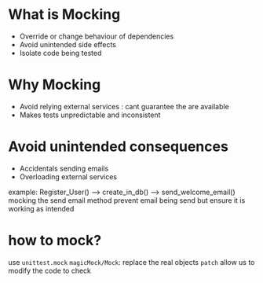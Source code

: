 # What is Mocking
+ Override or change behaviour of dependencies
+ Avoid unintended side effects
+ Isolate code being tested

# Why Mocking
+ Avoid relying external services : cant guarantee the are available
+ Makes tests unpredictable and inconsistent


# Avoid unintended consequences
+ Accidentals sending emails
+ Overloading external services

example:
Register_User() --> create_in_db() --> send_welcome_email()
mocking the send email method
prevent email being send but ensure it is working as intended

# how to mock?
use `unittest.mock`
`magicMock/Mock`: replace the real objects
`patch` allow us to modify the code to check



